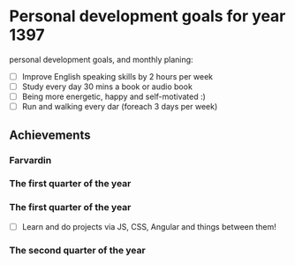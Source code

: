 # Personal development goals for year 1397

personal development goals, and monthly planing:

* [ ] Improve English speaking skills by 2 hours per week
* [ ] Study every day 30 mins a book or audio book
* [ ] Being more energetic, happy and self-motivated :)
* [ ] Run and walking every dar (foreach 3 days per week)

## Achievements

### Farvardin

### The first quarter of the year

### The first quarter of the year

* [ ] Learn and do projects via JS, CSS, Angular and things between them!

### The second quarter of the year
